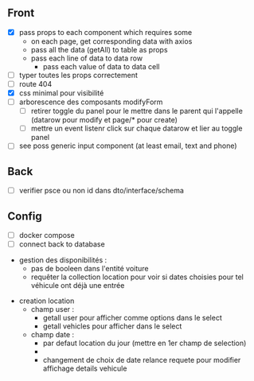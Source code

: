 <!-- TODO -->
## Front
- [X] pass props to each component which requires some
    - on each page, get corresponding data with axios
    - pass all the data (getAll) to table as props
    - pass each line of data to data row
        - pass each value of data to data cell
- [ ] typer toutes les props correctement
- [ ] route 404
- [X] css minimal pour visibilité
- [ ] arborescence des composants modifyForm
    - [ ] retirer toggle du panel pour le mettre dans le parent qui l'appelle (datarow pour modify et page/* pour create)
    - [ ] mettre un event listenr click sur chaque datarow et lier au toggle panel
- [ ] see poss generic input component (at least email, text and phone)
## Back
- [ ]   verifier psce ou non id dans dto/interface/schema
## Config
- [ ] docker compose
- [ ] connect back to database

<!-- FIXME -->
- gestion des disponibilités :
    - pas de booleen dans l'entité voiture
    - requêter la collection location pour voir si dates choisies pour tel véhicule ont déjà une entrée

<!-- LOGIC -->
- creation location
    - champ user :
        - getall user pour afficher comme options dans le select
        - getall vehicles pour afficher dans le select
    - champ date :  
        - par defaut location du jour 
        (mettre en 1er champ de selection)
        - 
        - changement de choix de date relance requete pour modifier affichage details vehicule